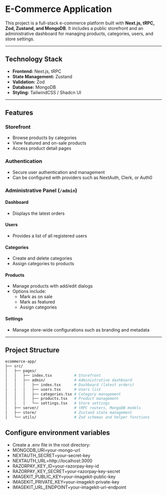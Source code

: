 # E-Commerce Application

This project is a full-stack e-commerce platform built with **Next.js, tRPC, Zod, Zustand, and MongoDB**. It includes a public storefront and an administrative dashboard for managing products, categories, users, and store settings.

---

## Technology Stack

- **Frontend:** Next.js, tRPC  
- **State Management:** Zustand  
- **Validation:** Zod  
- **Database:** MongoDB  
- **Styling:** TailwindCSS / Shadcn UI 

---

## Features

### Storefront
- Browse products by categories  
- View featured and on-sale products  
- Access product detail pages  

### Authentication
- Secure user authentication and management  
- Can be configured with providers such as NextAuth, Clerk, or Auth0  

### Administrative Panel (`/admin`)

#### Dashboard
- Displays the latest orders  

#### Users
- Provides a list of all registered users  

#### Categories
- Create and delete categories  
- Assign categories to products  

#### Products
- Manage products with add/edit dialogs  
- Options include:  
  - Mark as on sale  
  - Mark as featured  
  - Assign categories  

#### Settings
- Manage store-wide configurations such as branding and metadata  

---

## Project Structure

```bash
ecommerce-app/
├── src/
│   ├── pages/
│   │   ├── index.tsx          # Storefront
│   │   ├── admin/             # Administrative dashboard
│   │   │   ├── index.tsx      # Dashboard (latest orders)
│   │   │   ├── users.tsx      # Users list
│   │   │   ├── categories.tsx # Category management
│   │   │   ├── products.tsx   # Product management
│   │   │   └── settings.tsx   # Store settings
│   ├── server/                # tRPC routers, MongoDB models
│   ├── store/                 # Zustand state management
│   └── utils/                 # Zod schemas and helper functions

```
##  Configure environment variables
- Create a .env file in the root directory:
- MONGODB_URI=your-mongo-url
- NEXTAUTH_SECRET=your-secret-key
- NEXTAUTH_URL=http://localhost:3000
- RAZORPAY_KEY_ID=your-razorpay-key-id
- RAZORPAY_KEY_SECRET=your-razorpay-key-secret
- IMAGEKIT_PUBLIC_KEY=your-imagekit-public-key
- IMAGEKIT_PRIVATE_KEY=your-imagekit-private-key
- IMAGEKIT_URL_ENDPOINT=your-imagekit-url-endpoint

